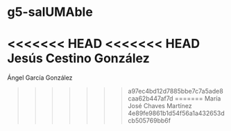 # g5-salUMAble
<<<<<<< HEAD
<<<<<<< HEAD
Jesús Cestino González
=======
Ángel García González
>>>>>>> a97ec4bd12d7885bbe7c7a5ade8caa62b447af7d
=======
María José Chaves Martínez
>>>>>>> 4e89fe9861b1d54f56a1a432653dcb505769bb6f

